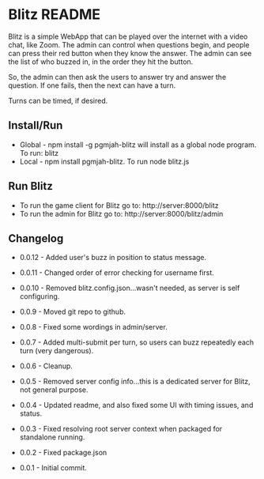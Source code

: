 # Blitz README
Blitz is a simple WebApp that can be played over the internet with a video chat, like Zoom.  The admin can control when questions begin, and
people can press their red button when they know the answer.  The admin can see the list of who buzzed in, in the order they hit the button.

So, the admin can then ask the users to answer try and answer the question.  If one fails, then the next can have a turn.

Turns can be timed, if desired.

## Install/Run
* Global - npm install -g pgmjah-blitz will install as a global node program.  To run: blitz
* Local - npm install pgmjah-blitz. To run node blitz.js

## Run Blitz
* To run the game client for Blitz go to: http://server:8000/blitz
* To run the admin for Blitz go to: http://server:8000/blitz/admin

## Changelog

* 0.0.12 - Added user's buzz in position to status message.

* 0.0.11 - Changed order of error checking for username first.

* 0.0.10 - Removed blitz.config.json...wasn't needed, as server is self configuring.

* 0.0.9 - Moved git repo to github.

* 0.0.8 - Fixed some wordings in admin/server.

* 0.0.7 - Added multi-submit per turn, so users can buzz repeatedly each turn (very dangerous).

* 0.0.6 - Cleanup.

* 0.0.5 - Removed server config info...this is a dedicated server for Blitz, not general purpose.

* 0.0.4 - Updated readme, and also fixed some UI with timing issues, and status.

* 0.0.3 - Fixed resolving root server context when packaged for standalone running.

* 0.0.2 - Fixed package.json

* 0.0.1 - Initial commit.
